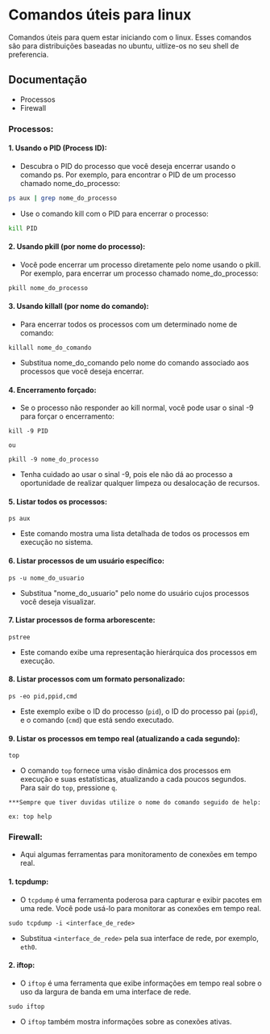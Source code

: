 
# Comandos úteis para linux

Comandos úteis para quem estar iniciando com o linux. Esses comandos são para distribuições baseadas no ubuntu, uitlize-os no seu shell de preferencia.




## Documentação

- Processos
- Firewall




### Processos:

#### 1. Usando o PID (Process ID):

- Descubra o PID do processo que você deseja encerrar usando o comando ps. Por exemplo, para encontrar o PID de um processo chamado nome_do_processo:

```bash
ps aux | grep nome_do_processo

```
- Use o comando kill com o PID para encerrar o processo:

```bash
kill PID

```

#### 2. Usando pkill (por nome do processo):

- Você pode encerrar um processo diretamente pelo nome usando o pkill. Por exemplo, para encerrar um processo chamado nome_do_processo:

```bash
pkill nome_do_processo

```

#### 3. Usando killall (por nome do comando):

- Para encerrar todos os processos com um determinado nome de comando:

```
killall nome_do_comando

```
- Substitua nome_do_comando pelo nome do comando associado aos processos que você deseja encerrar.

#### 4. Encerramento forçado:

- Se o processo não responder ao kill normal, você pode usar o sinal -9 para forçar o encerramento:

```
kill -9 PID

ou

pkill -9 nome_do_processo

```
- Tenha cuidado ao usar o sinal -9, pois ele não dá ao processo a oportunidade de realizar qualquer limpeza ou desalocação de recursos.
 
#### 5. Listar todos os processos:

```
ps aux

```
- Este comando mostra uma lista detalhada de todos os processos em execução no sistema.

#### 6. Listar processos de um usuário específico:
```
ps -u nome_do_usuario
```
- Substitua "nome_do_usuario" pelo nome do usuário cujos processos você deseja visualizar.

#### 7. Listar processos de forma arborescente:
```
pstree
```
- Este comando exibe uma representação hierárquica dos processos em execução.

#### 8. Listar processos com um formato personalizado:

```
ps -eo pid,ppid,cmd
```
- Este exemplo exibe o ID do processo (`pid`), o ID do processo pai (`ppid`), e o comando (`cmd`) que está sendo executado.

#### 9. Listar os processos em tempo real (atualizando a cada segundo):

```
top
```
- O comando `top` fornece uma visão dinâmica dos processos em execução e suas estatísticas, atualizando a cada poucos segundos. Para sair do `top`, pressione `q`.

```
***Sempre que tiver duvidas utilize o nome do comando seguido de help:

ex: top help
```

### Firewall:
- Aqui algumas ferramentas para monitoramento de conexões em tempo real.

#### 1. tcpdump:
- O `tcpdump` é uma ferramenta poderosa para capturar e exibir pacotes em uma rede. Você pode usá-lo para monitorar as conexões em tempo real.

```
sudo tcpdump -i <interface_de_rede>
```
- Substitua `<interface_de_rede>` pela sua interface de rede, por exemplo, `eth0`.

#### 2. iftop:
- O `iftop` é uma ferramenta que exibe informações em tempo real sobre o uso da largura de banda em uma interface de rede.

```
sudo iftop
```
- O `iftop` também mostra informações sobre as conexões ativas.



